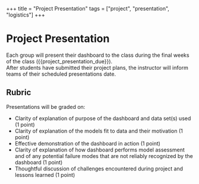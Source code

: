 +++
title = "Project Presentation"
tags = ["project", "presentation", "logistics"]
+++

# Project Presentation
Each group will present their dashboard to the class during the final weeks of the class ({{project_presentation_due}}).  
After students have submitted their project plans, the instructor will inform teams of their scheduled presentations date.  

## Rubric
Presentations will be graded on:
- Clarity of explanation of purpose of the dashboard and data set(s) used (1 point)
- Clarity of explanation of the models fit to data and their motivation (1 point)
- Effective demonstration of the dashboard in action (1 point)
- Clarity of explanation of how dashboard performs model assessment and of any potential failure modes that are not reliably recognized by the dashboard (1 point)   
- Thoughtful discussion of challenges encountered during project and lessons learned (1 point)
